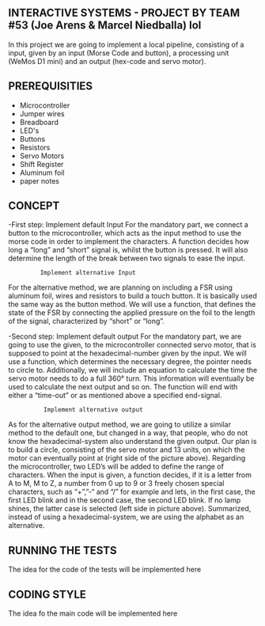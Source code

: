 INTERACTIVE SYSTEMS - PROJECT BY TEAM #53 (Joe Arens & Marcel Niedballa) lol
-------------------------------------------------------------------------------------------------------------------------------------
In this project we are going to implement a local pipeline, consisting of a input, given by an input (Morse Code and button), a 
processing unit (WeMos D1 mini) and an output (hex-code and servo motor).

PREREQUISITIES
-------------------------------------------------------------------------------------------------------------------------------------
- Microcontroller
- Jumper wires
- Breadboard
- LED's
- Buttons
- Resistors
- Servo Motors
- Shift Register
- Aluminum foil
- paper notes

CONCEPT
--------------------------------------------------------------------------------------------------------------------------------------
-First step: Implement default Input
 For the mandatory part, we connect a button to the microcontroller, which acts as the input method to use the morse code in order to
 implement the characters. A function decides how long a “long” and “short” signal is, whilst the button is pressed. It will also
 determine the length of the break between two signals to ease the input.

             Implement alternative Input
 For the alternative method, we are planning on including a FSR using aluminum foil, wires and resistors to build a touch button. 
 It is basically used the same way as the button method. We will use a function, that defines the state of the FSR by connecting 
 the applied pressure on the foil to the length of the signal, characterized by “short” or “long”. 

-Second step: Implement default output
 For the mandatory part, we are going to use the given, to the microcontroller connected  servo motor, that is supposed to point at 
 the hexadecimal-number given by the input. We will use a function, which determines the necessary degree, the pointer needs to 
 circle to. Additionally, we will include an equation to calculate the time the servo motor needs to do a full 360° turn. 
 This information will eventually be used to calculate the next output and so on. The function will end with either a “time-out” or 
 as mentioned above a specified end-signal.

              Implement alternative output
 As for the alternative output method, we are going to utilize a similar method to the default one, but changed in a way, that people,
 who do not know the hexadecimal-system also understand the given output. Our plan is to build a circle, consisting of the servo motor 
 and 13 units, on which the motor can eventually point at (right side of the picture above). Regarding the microcontroller, two LED’s 
 will be added to define the range of characters. 
 When the input is given, a function decides, if it is a letter from A to M, M to Z, a number from 0 up to 9 or 3 freely chosen special
 characters, such as “+”,”-“ and “/” for example and lets, in the first case, the first LED blink and in the second case, the second LED
 blink. If no lamp shines, the latter case is selected (left side in picture above). Summarized, instead of using a hexadecimal-system, 
 we are using the alphabet as an alternative.

RUNNING THE TESTS
----------------------------------------------------------------------------------------------------------------------------------------
The idea for the code of the tests will be implemented here

CODING STYLE
----------------------------------------------------------------------------------------------------------------------------------------
The idea fo the main code will be implemented here
